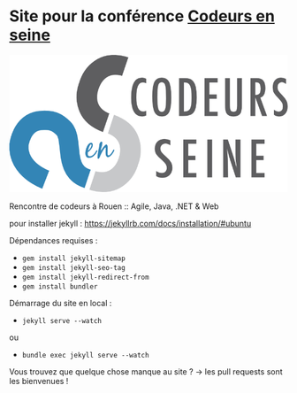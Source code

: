 # Site pour la conférence [Codeurs en seine](http://www.codeursenseine.com)

![Logo Codeurs en Seine](assets/img/logo-codeurs-en-seine-big.png)

Rencontre de codeurs à Rouen :: Agile, Java, .NET & Web

pour installer jekyll : https://jekyllrb.com/docs/installation/#ubuntu

Dépendances requises :

* ```gem install jekyll-sitemap```
* ```gem install jekyll-seo-tag```
* ```gem install jekyll-redirect-from```
* ```gem install bundler```

Démarrage du site en local : 
* ```jekyll serve --watch``` 

ou 

* ```bundle exec jekyll serve --watch```

Vous trouvez que quelque chose manque au site ? -> les pull requests sont les bienvenues !
